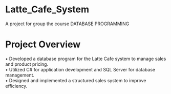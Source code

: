 # Latte_Cafe_System
A project for group the course DATABASE PROGRAMMING 
# Project Overview
 •  Developed a database program for the Latte Cafe system to manage sales and product pricing. <br>
 •  Utilized C# for application development and SQL Server for database management. <br>
 •  Designed and implemented a structured sales system to improve efficiency. <br>
